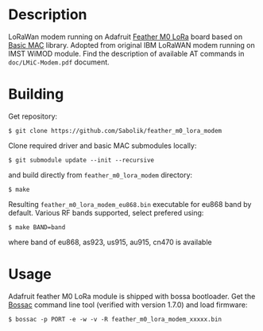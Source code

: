  # Description
LoRaWan modem running on Adafruit [Feather M0 LoRa](https://www.adafruit.com/product/3178) board based on [Basic MAC](https://github.com/lorabasics/basicmac) library. Adopted from original IBM LoRaWAN modem running on IMST WiMOD module. Find the description of available AT commands in `doc/LMiC-Modem.pdf` document.
# Building
Get repository:
```
$ git clone https://github.com/Sabolik/feather_m0_lora_modem
```
Clone required driver and basic MAC submodules locally:
```
$ git submodule update --init --recursive
```
and build directly from `feather_m0_lora_modem` directory:
```
$ make
```
Resulting `feather_m0_lora_modem_eu868.bin` executable for eu868 band by default.
Various RF bands supported, select prefered using:
```
$ make BAND=band
```
where band of eu868, as923, us915, au915, cn470 is available
# Usage
Adafruit feather M0 LoRa module is shipped with bossa bootloader. Get the [Bossac](https://github.com/shumatech/BOSSA/releases/tag/1.7.0) command line tool (verified with version 1.7.0) and load firmware:
```
$ bossac -p PORT -e -w -v -R feather_m0_lora_modem_xxxxx.bin
```
